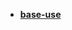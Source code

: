 * [**base-use**](/System%20Release/full%20platform%20tools/代码编辑器/JetBrain%20IDE/Pycharm/base-use/README)  
